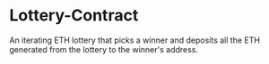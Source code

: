# Lottery-Contract
An iterating ETH lottery that picks a winner and deposits all the ETH generated from the lottery to the winner's address. 
